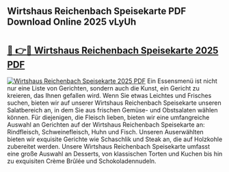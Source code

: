 ## Wirtshaus Reichenbach Speisekarte PDF Download Online 2025 vLyUh

# <h2><a href="http://gc9dm1.nevu.top/?p=Wirtshaus+Reichenbach+Speisekarte">🔗 👉🔴 Wirtshaus Reichenbach Speisekarte 2025 PDF</a></h2>

[![Wirtshaus Reichenbach Speisekarte 2025 PDF](https://i.imgur.com/dBaPXMq.png)](http://gc9dm1.nevu.top/?p=Wirtshaus+Reichenbach+Speisekarte)
Ein Essensmenü ist nicht nur eine Liste von Gerichten, sondern auch die Kunst, ein Gericht zu kreieren, das Ihnen gefallen wird. Wenn Sie etwas Leichtes und Frisches suchen, bieten wir auf unserer Wirtshaus Reichenbach Speisekarte unseren Salatbereich an, in dem Sie aus frischen Gemüse- und Obstsalaten wählen können. Für diejenigen, die Fleisch lieben, bieten wir eine umfangreiche Auswahl an Gerichten auf der Wirtshaus Reichenbach Speisekarte an: Rindfleisch, Schweinefleisch, Huhn und Fisch. Unseren Auserwählten bieten wir exquisite Gerichte wie Schaschlik und Steak an, die auf Holzkohle zubereitet werden. Unsere Wirtshaus Reichenbach Speisekarte umfasst eine große Auswahl an Desserts, von klassischen Torten und Kuchen bis hin zu exquisiten Crème Brûlée und Schokoladennudeln.

